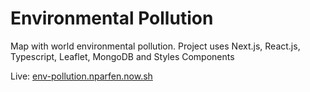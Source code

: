 # Environmental Pollution

Map with world environmental pollution. Project uses Next.js, React.js, Typescript, Leaflet, MongoDB and Styles Components

Live: [env-pollution.nparfen.now.sh](https://env-pollution.nparfen.now.sh/)